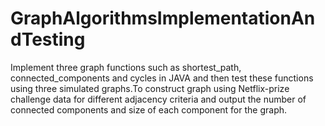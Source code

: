 # GraphAlgorithmsImplementationAndTesting
Implement three graph functions such as shortest_path, connected_components and cycles in  JAVA and then test these functions using three simulated graphs.To construct graph using Netflix-prize challenge data for different adjacency criteria and output  the number of connected components and size of each component for the graph.
